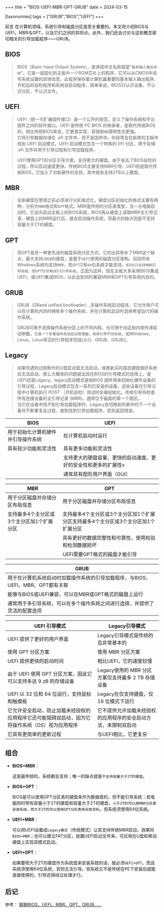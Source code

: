 +++
title = "BIOS-UEFI-MBR-GPT-GRUB"
date = 2024-03-15

[taxonomies]
tags = ["GRUB","BIOS","UEFI"]
+++

前言 在计算机领域，系统引导和磁盘分区是至关重要的。本文将介绍BIOS与UEFI，MBR与GPT，以及它们之间的异同点。此外，我们还会讨论与这些概念密切相关的引导加载程序——GRUB。
<!-- more -->
## BIOS

> BIOS（Basic Input Output System），直译成中文名称就是"`基本输入输出系统`"。它是一组固化到主板中一个ROM芯片上的程序，它可以从CMOS中读写系统设置的具体信息。此程序保存着计算机最重要的基本输入输出程序、开机后的自检程序和系统自启动程序。简单来说，BIOS只认识设备，不认识分区、不认识文件。

## UEFI

> UEFI（统一可扩展固件接口）是一个公开的规范，定义了操作系统和平台固件之间的软件接口。UEFI 是传统 PC BIOS 的继承者，是取代传统BIOS的，相比传统BIOS来说，它更易实现，容错和纠错特性也更强。  
它将引导数据存储在 .efi 文件中，而不是固件中。你经常会在新款的主板中找到 UEFI 启动模式。UEFI 启动模式包含一个特殊的 EFI 分区，用于存储 .efi 文件并用于引导过程和引导加载程序。
> 
> UEFI使用GPT的分区引导方案，支持更大的硬盘。由于省去了BIOS自检的过程，所以启动速度更快。传统BIOS主要支持MBR引导，UEFI则是取代传统BIOS，它加入了对新硬件的支持，其中就有支持2TB以上硬盘。

## MBR

> 全新硬盘在使用之前必须进行分区格式化，硬盘分区初始化的格式主要有两种，分别为`MBR`格式和`GPT`格式。MBR是传统的分区表类型，当一台电脑启动时，它会先启动主板上的BIOS系统，BIOS再从硬盘上读取MBR主引导记录，硬盘上的MBR运行后，就会启动操作系统，但最大的缺点则是不支持容量大于2T的硬盘。

## GPT

> 而GPT是另一种更先进的磁盘系统分区方式，它的出现弥补了MBR这个缺点，最大支持`18EB`的硬盘，是基于`UEFI`使用的磁盘分区架构。目前所有Windows系统均支持`MBR`，而`GPT`只有`64`位系统才能支持。`BIOS只支持MBR引导系统，而GPT仅可用UEFI引导系统`。正因为这样，现在主板大多采用BIOS集成UEFI，或UEFI集成BIOS，以此达到同时兼容MBR和GPT引导系统的目的。

## GRUB

> GRUB（GRand unified bootloader）,多操作系统启动程序。它允许用户可以在计算机内同时拥有多个操作系统，并在计算机启动时选择希望运行的操作系统。
> 
> GRUB可用于选择操作系统分区上的不同内核，也可用于向这些内核传递启动参数。`它是一个多重操作系统启动管理器，用来引导不同系统`，如Windows、Linux。Linux常见的引导程序包括LILO、GRUB、GRUB2。

## Legacy

> 如果你遇到过刚制作的U盘启动盘无法启动，或者新买的固态硬盘做好系统后无法启动，那么大概率的问题就出现在BIOS的引导模式的选择上，是UEFI还是Legacy。legacy启动模式是指BIOS 固件用来初始化硬件设备的引导过程，Legacy启动模式包含一系列已安装的设备，这些设备在引导过程中计算机执行 POST （开机自检）测试时会被初始化。传统引导将检查所有连接设备的主引导记录 (MBR)，通常位于磁盘的第一个扇区。  
当它在设备中找不到引导加载程序时，Legacy会切换到列表中的下一个设备并不断重复此过程，直到找到引导加载程序，否则返回错误。


| BIOS                               | UEFI                                                            |
| ---------------------------------- | --------------------------------------------------------------- |
| 用于初始化计算机硬件并引导操作系统 | 在计算机启动时运行                                              |
| 具有较少功能和灵活性               | 具有更多功能和灵活性                                            |
|                                    | 支持更大的硬盘容量、更快的启动速度、更好的安全性和更多的扩展性v |
|                                    | 通常具有图形用户界面（GUI）                                     |

| MBR                                       | GPT                                                                                |
| ----------------------------------------- | ---------------------------------------------------------------------------------- |
| 用于分区磁盘并存储分区布局信息            | 用于分区磁盘并存储分区布局信息                                                     |
| 支持最多4个主分区或3个主分区加1个扩展分区 | 支持最多4个主分区或3个主分区加1个扩展分区支持最多4个主分区或3个主分区加1个扩展分区 |
|                                           | 具有更好的数据完整性和可靠性，使用校验和检测数据损坏                               |
|                                           | UEFI需要GPT格式的磁盘才能引导                                                      |

| GRUB                                                                             |
| -------------------------------------------------------------------------------- |
| 用于在计算机系统启动时加载操作系统的引导加载程序，与BIOS、UEFI、MBR、GPT都有关联 |
| 能够与BIOS或UEFI兼容，可以在MBR或GPT格式的磁盘上运行                             |
| 通常用于多引导系统，可以在多个操作系统之间进行选择，并提供了灵活的配置选项       |



| UEFI 引导模式                                                                                    | Legacy引导模式                                                 |
| ------------------------------------------------------------------------------------------------ | -------------------------------------------------------------- |
| UEFI 提供了更好的用户界面                                                                        | Legacy引导模式是传统的且非常基本的                             |
| 使用 GPT 分区方案                                                                                | 使用 MBR 分区方案                                              |
| UEFI 提供更快的启动时间                                                                          | 相比UEFI，它的速度较慢                                         |
| 由于 UEFI 使用 GPT 分区方案，因此它可以支持多达 9 zB 的存储设备                                  | Legacy使用的 MBR 分区方案仅支持最多 2 TB 存储设备              |
| UEFI 以 32 位和 64 位运行，支持鼠标和触摸板                                                      | Legacy在仅支持键盘，仅 16 位模式下运行                         |
| 它允许安全启动，防止加载未经授权的应用程序它还可能阻碍双启动，因为它将操作系统（OS）视为应用程序 | 它不提供允许加载未经授权的应用程序的安全启动方法，未限制双启动 |
| 它具有更简单的更新过程                                                                           | 与UEFI相比，它更复杂                                           |

## 组合

- **BIOS+MBR**：

  这是最传统的，系统都会支持；唯一的缺点就是`不支持容量大于2T的硬盘`。

- **BIOS+GPT**：

  BIOS是可以使用GPT分区表的硬盘来作为数据盘的，但不能引导系统；若电脑同时带有容量小于2T的硬盘和容量大于2T的硬盘，`小于2T的可以用MBR分区表安装系统，而大于2T的可以使用GPT分区表来存放资料`。但系统须使用64位系统。

- **UEFI+MBR**：

  可以把UEFI设置成`Legacy模式`（传统模式）让其支持传统MBR启动，效果同`BIOS+MBR`；也可以建立FAT分区，放置UEFI启动文件来，可应用在U盘和移动硬盘上实现双模式启动。

- **UEFI+GPT**：

  如果要把大于2T的硬盘作为系统盘来安装系统的话，就必须`UEFI+GPT`。而且系统须使用64位系统，否则无法引导。但系统又不是传统在PE下安装后就能直接使用的，引导还得经过处理才行。


## 后记

参考：
[聊聊BIOS、UEFI、MBR、GPT、GRUB……](https://segmentfault.com/a/1190000020850901)
